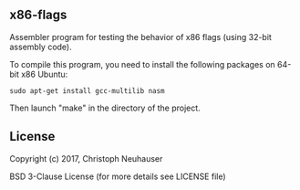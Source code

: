 ## x86-flags
Assembler program for testing the behavior of x86 flags (using 32-bit assembly code).

To compile this program, you need to install the following packages on 64-bit x86 Ubuntu:

`sudo apt-get install gcc-multilib nasm`

Then launch "make" in the directory of the project.


## License

Copyright (c) 2017, Christoph Neuhauser

BSD 3-Clause License (for more details see LICENSE file)
